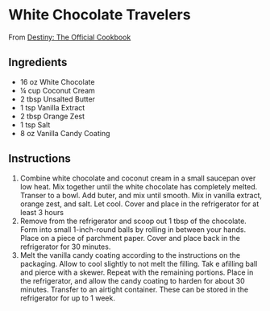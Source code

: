 # White Chocolate Travelers

From [Destiny: The Official Cookbook](https://bungiestore.com/destiny-the-official-cookbook)

## Ingredients
- 16 oz White Chocolate
- &frac14; cup Coconut Cream
- 2 tbsp Unsalted Butter
- 1 tsp Vanilla Extract
- 2 tbsp Orange Zest
- 1 tsp Salt
- 8 oz Vanilla Candy Coating

## Instructions
1. Combine white chocolate and coconut cream in a small saucepan over low heat. Mix together until the white chocolate has completely melted. Transer to a bowl. Add buter, and mix until smooth. Mix in vanilla extract, orange zest, and salt. Let cool. Cover and place in the refrigerator for at least 3 hours
2. Remove from the refrigerator and scoop out 1 tbsp of the chocolate. Form into small 1-inch-round balls by rolling in between your hands. Place on a piece of parchment paper. Cover and place back in the refrigerator for 30 minutes.
3. Melt the vanilla candy coating according to the instructions on the packaging. Allow to cool slightly to not melt the filling. Tak e afilling ball and pierce with a skewer. Repeat with the remaining portions. Place in the refrigerator, and allow the candy coating to harden for about 30 minutes. Transfer to an airtight container. These can be stored in the refrigerator for up to 1 week.
